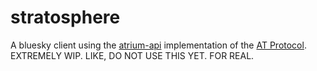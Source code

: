 # stratosphere
A bluesky client using the [atrium-api](https://github.com/sugyan/atrium/tree/main) implementation of the [AT Protocol](https://atproto.com/). EXTREMELY WIP. LIKE, DO NOT USE THIS YET. FOR REAL.
